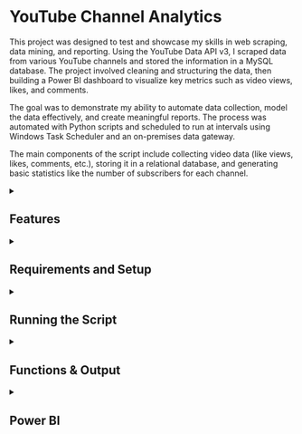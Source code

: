 # YouTube Channel Analytics

This project was designed to test and showcase my skills in web scraping, data mining, and reporting. Using the YouTube Data API v3, I scraped data from various YouTube channels and stored the information in a MySQL database. The project involved cleaning and structuring the data, then building a Power BI dashboard to visualize key metrics such as video views, likes, and comments.

The goal was to demonstrate my ability to automate data collection, model the data effectively, and create meaningful reports. The process was automated with Python scripts and scheduled to run at intervals using Windows Task Scheduler and an on-premises data gateway.

The main components of the script include collecting video data (like views, likes, comments, etc.), storing it in a relational database, and generating basic statistics like the number of subscribers for each channel.

<details>
  <summary><h2>Features</h2></summary>



- **Scrapes video data** from specified YouTube channels including:
  - Video ID
  - Publish date
  - Title
  - Category ID
  - Duration
  - View count
  - Like count
  - Comment count
  - URL
  - Thumbnail URL
- **Stores data** in a MySQL database.
- **Generates summary statistics** for the channels, such as:
  - Channel name
  - Subscriber count
  - Channel image link
- Allows for easy retrieval and storage of data for further analysis.
</details>

<details>
  <summary><h2>Requirements and Setup</h2></summary>
<h3>Requirements</h3>
  
- Python 3.x
- Required Python libraries:
  - `google-api-python-client`: To interact with the YouTube API.
  - `pymysql`: For interacting with the MySQL database.
  - `pandas`: For data manipulation and storing the scraped data in tabular form.

You can install the required libraries using `pip`:

```bash
pip install google-api-python-client pymysql pandas
```
- MySQL Database (for storing the scraped data)
  - A local MySQL instance must be set up. Create a database named `youtube` (or any other name of your choice, and modify the connection string in the code accordingly).


<h3>Setup</h3>

#### Obtain a YouTube Data API Key:

1. Go to the [Google Developers Console](https://console.developers.google.com/).
2. Create a new project.
3. Enable the YouTube Data API v3.
4. Generate an API Key and replace `'API CODE HERE'` in the script with your key.

#### Set Up MySQL Database:

1. Make sure your MySQL server is running.
2. Create a database (for example `youtube`).
   
   ```sql
   CREATE DATABASE youtube;
  
3. Make sure you have the correct username and password for connecting to MySQL.
4. Update the connection details in the script accordingly.

</details>

<details>
  <summary><h2>Running the Script</h2></summary>

1. Replace the `api_key` variable with your actual **YouTube Data API key**:

   ```python
   api_key = 'YOUR_API_KEY'
   
2. Add the YouTube channel IDs that you want to track. The script includes sample channels (e.g., mrbeastid, dudeperfectid, etc.).
  - You can add or remove channel IDs as needed.

Run the script by executing:

```bash
python youtube_channel_analytics.py
```
The script will:
  - Fetch video details for the specified channels.
  - Insert the data into the MySQL database.
  - Generate a CSV file (Channels.csv) with summary statistics for each channel.
</details>

<details>
  <summary><h2>Functions & Output</h2></summary>
<h3>Functions</h3>

### 🔹 `get_video_ids(channel_id)`
This function retrieves the **video IDs** of all videos from a given YouTube channel.

- **Input:**  
  - `channel_id` (*str*): The ID of the YouTube channel.

- **Output:**  
  - A **list** of video IDs.

---

### 🔹 `databaseinsertion(data)`
This function inserts the **scraped video data** into a MySQL database.

- **Input:**  
  - `data` (*Pandas DataFrame*): The video data to be inserted into the database.

- **Output:**  
  - `None` (Directly inserts data into the database).

---

### 🔹 `get_videos(channelids)`
This function collects **video data** for multiple channels.

- **Input:**  
  - `channelids` (*list of str*): A list of YouTube channel IDs.

- **Output:**  
  - Inserts the collected **video data** into the **MySQL database**.

---

### 🔹 `get_summary_statistics(channelids, channelnames, images)`
This function generates **summary statistics** for the specified channels and stores them in a CSV file.

- **Input:**  
  - `channelids` (*list of str*): List of YouTube channel IDs.  
  - `channelnames` (*list of str*): List of channel names corresponding to `channelids`.  
  - `images` (*list of str*): List of **image URLs** for the channels.

- **Output:**  
  - A **CSV file (`Channels.csv`)** containing the summary statistics.

---

## 📊 Output

### 🔹 **MySQL Database**
- A **table** named `videos` will be created with columns for video data (e.g., **video ID, publish date, view count, etc.**).

### 🔹 **CSV File (`Channels.csv`)**
- Contains **summary statistics** about the channels, including:
  - The **number of subscribers**.
  - The **channel's image link**.

### ✅ **Expected Output (`videos` table in MySQL)**

| videoid  | publisheddate | title           | categoryId | duration | viewCount | likeCount | commentCount | url                                      | thumbnailUrl                           | channelId                      |
|----------|--------------|----------------|------------|----------|-----------|-----------|--------------|------------------------------------------|----------------------------------------|--------------------------------|
| abc123   | 2025-01-01   | Sample Video 1 | 20         | PT15M    | 100000    | 2000      | 100          | [Watch Video](https://youtube.com/watch?v=abc123) | ![Thumbnail](https://youtube.com/thumb.jpg) | UCX6OQ3DkcsbYNE6H8uQQuVA |

</details>

<details>
  <summary><h2>Power BI</h2></summary>
  
- **Data Model**:
  -  Power BI was connected to the SQL database to extract the data.
  -  The data was modeled using Power BI's data model, which integrates the video data fetched from the YouTube API(in the database), and the csv file of subscribers count and channel details.
  - Key metrics, such as total views, total likes, and total comments, were included in the model to allow for comprehensive reporting.
- **DAX Measures**
  - A key dax procedure implemented allowed users to easily get a ranking of videos by either total likes, total views or total comments.

![Data Model Screenshot](files/model.jpg)  <!-- Replace with the correct path -->


## Publishing to Power BI Service

- After finalizing the report in Power BI Desktop, the report was published to the Power BI Service to enable sharing and collaboration.

## Setting Up an On-Premises Data Gateway

- To enable automatic refresh of the data in Power BI Service, an On-Premises Data Gateway was set up.
  - This gateway facilitates the refresh of data from the MySQL database to Power BI.
  - The gateway ensures the data model stays up-to-date by periodically syncing the data from the local database to the cloud-based Power BI Service.

## Automating the Python Script Execution

- The Python script used to scrape data from the YouTube API is scheduled to run at regular intervals using **Windows Task Scheduler**.
  - The script fetches fresh data from YouTube, which is then inserted into the MySQL database.
  - By using Windows Scheduler, the script is automatically executed at predefined intervals without manual intervention, ensuring the data remains current.

- **Steps to Automate the Python Script**:
  - Set up a task in Windows Task Scheduler to run the script on a schedule (e.g., daily).
  - Ensure the script is executed with the correct environment and dependencies.

By combining these elements, the entire system remains automated and ensures that Power BI is always working with the most up-to-date data, providing real-time insights into YouTube channel performance.

</details>


